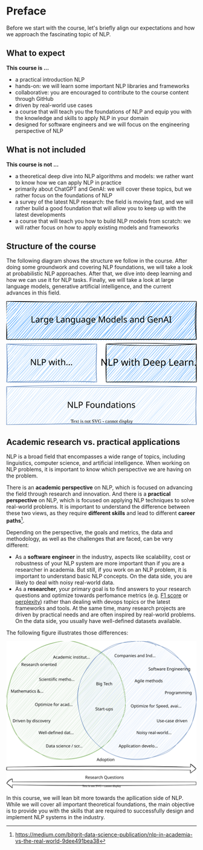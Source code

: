 # Preface

Before we start with the course, let's briefly align our expectations and how we approach the fascinating topic of NLP.

## What to expect

**This course is ...**

- a practical introduction NLP
- hands-on: we will learn some important NLP libraries and frameworks
- collaborative: you are encouraged to contribute to the course content through GitHub
- driven by real-world use cases
- a course that will teach you the foundations of NLP and equip you with the knowledge and skills to apply NLP in your domain
- designed for software engineers and we will focus on the engineering perspective of NLP

## What is not included

**This course is not ...**

- a theoretical deep dive into NLP algorithms and models: we rather want to know how we can apply NLP in practice
- primarily about ChatGPT and GenAI: we will cover these topics, but we rather focus on the foundations of NLP
- a survey of the latest NLP research: the field is moving fast, and we will rather build a good foundation that will allow you to keep up with the latest developments
- a course that will teach you how to build NLP models from scratch: we will rather focus on how to apply existing models and frameworks

## Structure of the course

The following diagram shows the structure we follow in the course.
After doing some groundwork and covering NLP foundations, we will take a look at probabilistic NLP approaches.
After that, we dive into deep learning and how we can use it for NLP tasks.
Finally, we will take a look at large language models, generative artificial intelligence, and the current advances in this field.

![Course structure](../img/course-structure.drawio.svg)

## Academic research vs. practical applications

NLP is a broad field that encompasses a wide range of topics, including linguistics, computer science, and artificial intelligence.
When working on NLP problems, it is important to know which perspective we are having on the problem.

There is an **academic perspective** on NLP, which is focused on advancing the field through research and innovation.
And there is a **practical perspective** on NLP, which is focused on applying NLP techniques to solve real-world problems.
It is important to understand the difference between these two views, as they require **different skills** and lead to different **career paths**[^1].

Depending on the perspective, the goals and metrics, the data and methodology, as well as the challenges that are faced, can be very different:

- As a **software engineer** in the industry, aspects like scalability, cost or robustness of your NLP system are more important than if you are a researcher in academia. But still, if you work on an NLP problem, it is important to understand basic NLP concepts. On the data side, you are likely to deal with noisy real-world data.
- As a **researcher**, your primary goal is to find answers to your research questions and optimize towards perfomance metrics (e.g. [F1 score] or [perplexity]) rather than dealing with devops topics or the latest frameworks and tools. At the same time, many research projects are driven by practical needs and are often inspired by real-world problems. On the data side, you usually have well-defined datasets available.

The following figure illustrates those differences:

![A diagram that shows the relation between NLP research and NLP engineering](../img/preface-research-vs-application.drawio.svg "NLP research vs. NLP engineering")

In this course, we will lean bit more towards the apllication side of NLP.
While we will cover all important theoretical foundations, the main objective is to provide you with the skills that are required to successfully design and implement NLP systems in the industry.

<!-- page links -->
[perplexity]: https://en.wikipedia.org/wiki/Perplexity
[F1 score]: https://en.wikipedia.org/wiki/F-score

<!-- footnotes -->
[^1]: <https://medium.com/bitgrit-data-science-publication/nlp-in-academia-vs-the-real-world-9dee491bea38>
